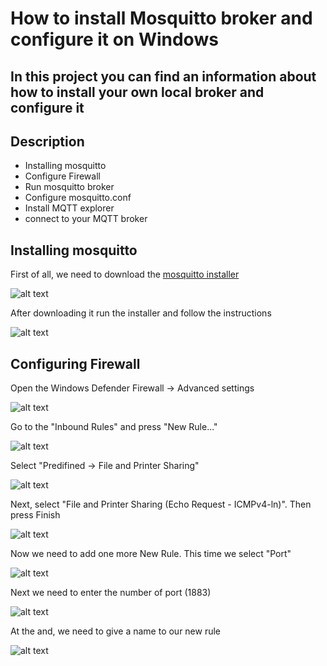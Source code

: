 # How to install Mosquitto broker and configure it on Windows
In this project you can find an information about how to install your own local broker and configure it 
------------------------------------------
## Description

- Installing mosquitto
- Configure Firewall
- Run mosquitto broker
- Configure mosquitto.conf
- Install MQTT explorer
- connect to your MQTT broker

## Installing mosquitto

First of all, we need to download the [mosquitto installer](https://mosquitto.org/download/)

![alt text](image.png)

After downloading it run the installer and follow the instructions

![alt text](image-1.png)

## Configuring Firewall

Open the Windows Defender Firewall -> Advanced settings

![alt text](image-2.png)

Go to the "Inbound Rules" and press "New Rule..."

![alt text](image-4.png)

Select "Predifined -> File and Printer Sharing"

![alt text](image-5.png)

Next, select "File and Printer Sharing (Echo Request - ICMPv4-ln)". Then press Finish

![alt text](image-6.png)

Now we need to add one more New Rule. This time we select "Port"

![alt text](image-7.png)

Next we need to enter the number of port (1883)

![alt text](image-8.png)

At the and, we need to give a name to our new rule

![alt text](image-9.png)

